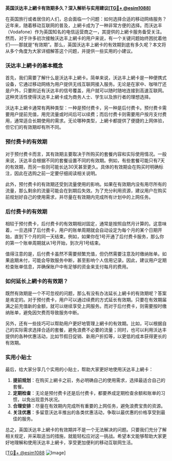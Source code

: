 **英国沃达丰上網卡有效期多久？深入解析与实用建议[[TG💪+ @esim1088](https://t.me/s/esim1088)]**

在英国旅行或者居住的人们，总会面临一个问题：如何选择合适的移动网络服务？近年来，随着移动互联网的普及，上網卡成为了一种非常方便的选择。而沃达丰（Vodafone）作为英国知名的电信运营商之一，其提供的上網卡服务备受关注。然而，对于许多初次接触沃达丰上網卡的用户来说，有一个关键问题始终困扰着他们——那就是“有效期”。那么，英国沃达丰上網卡的有效期到底有多久呢？本文将从多个角度为大家详细解答这个问题，并提供一些实用的小建议。

### 沃达丰上網卡的基本概念

首先，我们需要了解什么是沃达丰上網卡。简单来说，沃达丰上網卡是一种便携式设备，它通过移动网络为用户提供无线互联网接入服务。无论是在家中、咖啡厅还是户外，只要附近有沃达丰的信号覆盖，用户就可以随时随地连接到高速互联网。这种灵活性使得沃达丰上網卡成为商务人士、学生以及旅行者的理想选择。

沃达丰上網卡通常有两种类型：一种是预付费卡，另一种是后付费卡。预付费卡需要用户提前充值，用完流量或时间后可以续费；而后付费卡则需要用户按月支付费用，通常适合长期使用的需求。无论哪种类型，上網卡都提供了便捷的上网体验，但它们的有效期却有所不同。

### 预付费卡的有效期

对于预付费卡而言，其有效期主要取决于所购买的套餐内容和实际使用情况。一般来说，沃达丰会根据不同的套餐设置不同的有效期。例如，有些套餐可能只有7天的有效期，而另一些则可能长达30天甚至更久。具体的有效期会在购买时明确标注，因此在选购之前一定要仔细阅读相关说明。

此外，预付费卡的有效期还受到流量使用的影响。如果在有效期内没有用尽所有的流量，那么剩余的流量可能会在到期后失效。为了充分利用资源，建议用户在购买前规划好自己的使用需求，并尽量在有效期内完成所有计划中的上网任务。

### 后付费卡的有效期

相较于预付费卡，后付费卡的有效期相对固定，通常是按照自然月计算的。这意味着，一旦选择了后付费卡，用户的账单周期就会自动设定为每个月的某个日期开始，直到下个月的同一天结束。例如，如果你在1号开通了后付费卡服务，那么你的第一个账单周期就从1号开始，到次月1号结束。

值得注意的是，后付费卡虽然不需要频繁充值，但仍然需要注意及时缴纳账单。如果逾期未付，可能会导致服务中断，甚至影响个人信用记录。因此，建议用户定期检查账单信息，并确保账户中有足够的资金来支付每月的费用。

### 如何延长上網卡的有效期？

既然有效期是一个不可忽视的问题，那么有没有办法延长上網卡的有效期呢？答案是肯定的。对于预付费卡，用户可以通过续费的方式延长有效期。只要在有效期届满之前充值新的金额，就可以继续享受上网服务。而对于后付费卡，则需要按时缴纳账单，避免因欠费而导致服务中断。

另外，还有一些技巧可以帮助用户更好地管理上網卡的有效期。比如，可以根据自己的实际需求选择合适的套餐，避免浪费不必要的流量；同时，也可以利用沃达丰提供的各种优惠活动，比如节假日促销、新用户折扣等，以更低的成本获得更长的有效期。

### 实用小贴士

最后，给大家分享几个实用的小贴士，帮助大家更好地使用沃达丰上網卡：

1. **提前规划**：在购买上網卡之前，务必明确自己的使用需求，选择最适合自己的套餐。
2. **定期检查**：无论是预付费卡还是后付费卡，都要养成定期检查余额和账单的习惯，以免出现意外状况。
3. **合理安排**：尽量在有效期内完成所有重要的上网任务，避免浪费宝贵的资源。
4. **关注优惠**：多留意沃达丰推出的各类优惠活动，争取以最优惠的价格享受到最佳的服务。

总之，英国沃达丰上網卡的有效期并不是一个无法解决的问题。只要我们充分了解相关规定，并采取适当的措施，就能轻松应对这一挑战。希望本文能够帮助大家更好地理解和使用沃达丰上網卡，享受更加便利的移动互联网生活。

[[TG💪+ @esim1088](https://t.me/s/esim1088) ![Image](https://i.postimg.cc/4NQfJmqS/Snipaste-2025-05-13-00-14-12.png)]